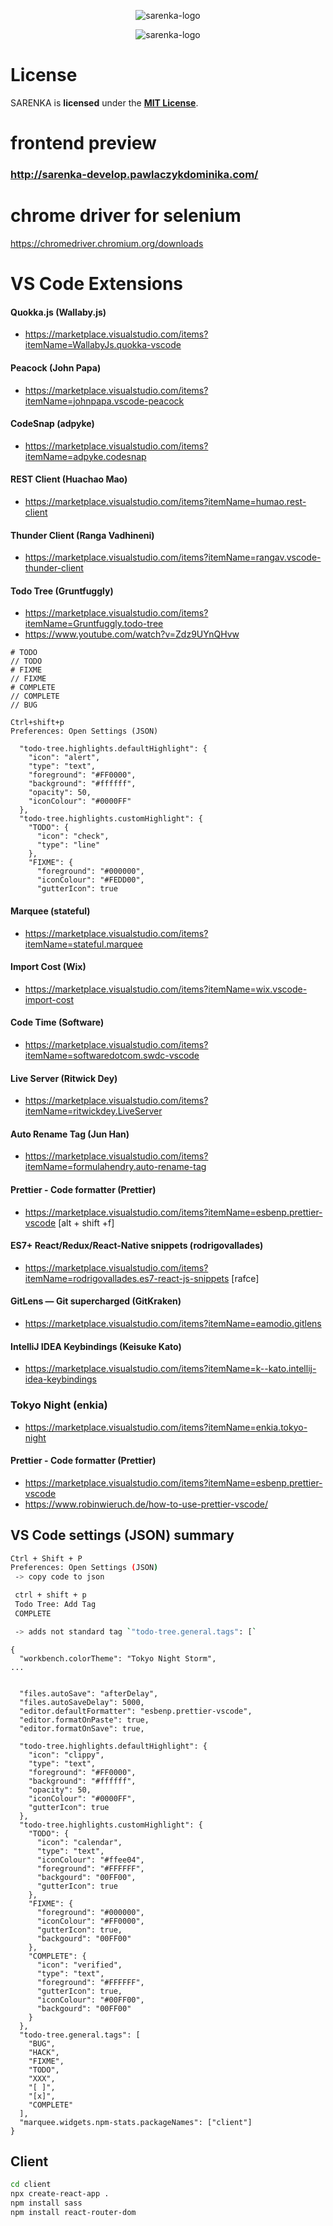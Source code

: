 <p align="center">
    <img alt="sarenka-logo" src="https://raw.githubusercontent.com/pawlaczyk/sarenka/master/logo.png">
</p>

<p align="center">
    <img alt="sarenka-logo" src="https://raw.githubusercontent.com/pawlaczyk/sarenka/develop/vulns_enpoint.PNG">
</p>

# License

SARENKA is **licensed** under the **[MIT License]**.

[mit license]: https://github.com/pawlaczyk/sarenka/blob/master/LICENSE

# frontend preview
### http://sarenka-develop.pawlaczykdominika.com/

# chrome driver for selenium

https://chromedriver.chromium.org/downloads

# VS Code Extensions

#### Quokka.js (Wallaby.js)

- https://marketplace.visualstudio.com/items?itemName=WallabyJs.quokka-vscode

#### Peacock (John Papa)

- https://marketplace.visualstudio.com/items?itemName=johnpapa.vscode-peacock

#### CodeSnap (adpyke)

- https://marketplace.visualstudio.com/items?itemName=adpyke.codesnap

#### REST Client (Huachao Mao)

- https://marketplace.visualstudio.com/items?itemName=humao.rest-client

#### Thunder Client (Ranga Vadhineni)

- https://marketplace.visualstudio.com/items?itemName=rangav.vscode-thunder-client

#### Todo Tree (Gruntfuggly)

- https://marketplace.visualstudio.com/items?itemName=Gruntfuggly.todo-tree
- https://www.youtube.com/watch?v=Zdz9UYnQHvw

```
# TODO
// TODO
# FIXME
// FIXME
# COMPLETE
// COMPLETE
// BUG

```

```
Ctrl+shift+p
Preferences: Open Settings (JSON)
```

```
  "todo-tree.highlights.defaultHighlight": {
    "icon": "alert",
    "type": "text",
    "foreground": "#FF0000",
    "background": "#ffffff",
    "opacity": 50,
    "iconColour": "#0000FF"
  },
  "todo-tree.highlights.customHighlight": {
    "TODO": {
      "icon": "check",
      "type": "line"
    },
    "FIXME": {
      "foreground": "#000000",
      "iconColour": "#FEDD00",
      "gutterIcon": true

```

#### Marquee (stateful)

- https://marketplace.visualstudio.com/items?itemName=stateful.marquee

#### Import Cost (Wix)

- https://marketplace.visualstudio.com/items?itemName=wix.vscode-import-cost

#### Code Time (Software)

- https://marketplace.visualstudio.com/items?itemName=softwaredotcom.swdc-vscode

#### Live Server (Ritwick Dey)

- https://marketplace.visualstudio.com/items?itemName=ritwickdey.LiveServer

#### Auto Rename Tag (Jun Han)

- https://marketplace.visualstudio.com/items?itemName=formulahendry.auto-rename-tag

#### Prettier - Code formatter (Prettier)

- https://marketplace.visualstudio.com/items?itemName=esbenp.prettier-vscode [alt + shift +f]

#### ES7+ React/Redux/React-Native snippets (rodrigovallades)

- https://marketplace.visualstudio.com/items?itemName=rodrigovallades.es7-react-js-snippets [rafce]

#### GitLens — Git supercharged (GitKraken)

- https://marketplace.visualstudio.com/items?itemName=eamodio.gitlens

#### IntelliJ IDEA Keybindings (Keisuke Kato)

- https://marketplace.visualstudio.com/items?itemName=k--kato.intellij-idea-keybindings

### Tokyo Night (enkia)

- https://marketplace.visualstudio.com/items?itemName=enkia.tokyo-night

#### Prettier - Code formatter (Prettier)

- https://marketplace.visualstudio.com/items?itemName=esbenp.prettier-vscode
- https://www.robinwieruch.de/how-to-use-prettier-vscode/

## VS Code settings (JSON) summary

```sh
Ctrl + Shift + P
Preferences: Open Settings (JSON)
 -> copy code to json

 ctrl + shift + p
 Todo Tree: Add Tag
 COMPLETE

 -> adds not standard tag `"todo-tree.general.tags": [`
```

```
{
  "workbench.colorTheme": "Tokyo Night Storm",
...


  "files.autoSave": "afterDelay",
  "files.autoSaveDelay": 5000,
  "editor.defaultFormatter": "esbenp.prettier-vscode",
  "editor.formatOnPaste": true,
  "editor.formatOnSave": true,

  "todo-tree.highlights.defaultHighlight": {
    "icon": "clippy",
    "type": "text",
    "foreground": "#FF0000",
    "background": "#ffffff",
    "opacity": 50,
    "iconColour": "#0000FF",
    "gutterIcon": true
  },
  "todo-tree.highlights.customHighlight": {
    "TODO": {
      "icon": "calendar",
      "type": "text",
      "iconColour": "#ffee04",
      "foreground": "#FFFFFF",
      "backgourd": "00FF00",
      "gutterIcon": true
    },
    "FIXME": {
      "foreground": "#000000",
      "iconColour": "#FF0000",
      "gutterIcon": true,
      "backgourd": "00FF00"
    },
    "COMPLETE": {
      "icon": "verified",
      "type": "text",
      "foreground": "#FFFFFF",
      "gutterIcon": true,
      "iconColour": "#00FF00",
      "backgourd": "00FF00"
    }
  },
  "todo-tree.general.tags": [
    "BUG",
    "HACK",
    "FIXME",
    "TODO",
    "XXX",
    "[ ]",
    "[x]",
    "COMPLETE"
  ],
  "marquee.widgets.npm-stats.packageNames": ["client"]
}

```

## Client

```sh
cd client
npx create-react-app .
npm install sass
npm install react-router-dom
```

